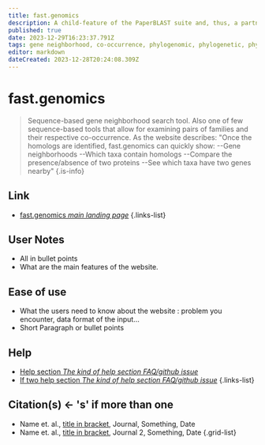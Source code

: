 ```yaml
---
title: fast.genomics
description: A child-feature of the PaperBLAST suite and, thus, a partner of the MicrobesOnline Database, the fast.genomics tool allows for swift sequence-based phylogenetic analyses.
published: true
date: 2023-12-29T16:23:37.791Z
tags: gene neighborhood, co-occurrence, phylogenomic, phylogenetic, phylogenomics, phylogenetics, gene neighborhoods
editor: markdown
dateCreated: 2023-12-28T20:24:08.309Z
---
```


# fast.genomics

> Sequence-based gene neighborhood search tool. Also one of few sequence-based tools that allow for examining pairs of families and their respective co-occurrence. As the website describes: "Once the homologs are identified, fast.genomics can quickly show:
> --Gene neighborhoods
> --Which taxa contain homologs
> --Compare the presence/absence of two proteins
> --See which taxa have two genes nearby"
{.is-info}


## Link

- [fast.genomics *main landing page*](https://fast.genomics.lbl.gov/cgi/search.cgi)
{.links-list}


## User Notes
 
 - All in bullet points
 - What are the main features of the website.

 
## Ease of use

- What the users need to know about the website : problem you encounter, data format of the input...
- Short Paragraph or bullet points


## Help

- [Help section *The kind of help section FAQ/github issue*](https://url_of_the_help_page)
- [If two help section *The kind of help section FAQ/github issue*](https://url_of_the_help_page)
{.links-list}


## Citation(s) <- 's' if more than one

- Name et. al., [title in bracket](link_link_to_the_paper_in_parenthesis), Journal, Something, Date
- Name et. al., [title in bracket](link_link_to_the_paper_in_parenthesis), Journal 2, Something, Date
{.grid-list}
